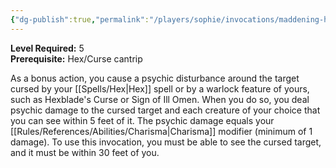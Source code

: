 ```yaml
---
{"dg-publish":true,"permalink":"/players/sophie/invocations/maddening-hex/","noteIcon":""}
---
```


**Level Required:** 5  
**Prerequisite:** Hex/Curse cantrip  


As a bonus action, you cause a psychic disturbance around the target cursed by your [[Spells/Hex\|Hex]] spell or by a warlock feature of yours, such as Hexblade's Curse or Sign of Ill Omen. When you do so, you deal psychic damage to the cursed target and each creature of your choice that you can see within 5 feet of it. The psychic damage equals your [[Rules/References/Abilities/Charisma\|Charisma]] modifier (minimum of 1 damage). To use this invocation, you must be able to see the cursed target, and it must be within 30 feet of you.